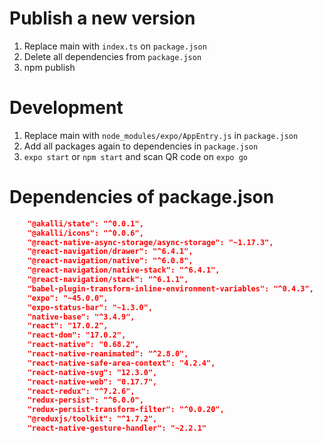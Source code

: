 # Publish a new version

1.  Replace main with `index.ts` on `package.json`
2.  Delete all dependencies from `package.json`
3.  npm publish

# Development

1.  Replace main with `node_modules/expo/AppEntry.js` in `package.json`
2.  Add all packages again to dependencies in `package.json`
3.  `expo start` or `npm start` and scan QR code on `expo go`

# Dependencies of package.json

```json
    "@akalli/state": "^0.0.1",
    "@akalli/icons": "^0.0.6",
    "@react-native-async-storage/async-storage": "~1.17.3",
    "@react-navigation/drawer": "^6.4.1",
    "@react-navigation/native": "^6.0.8",
    "@react-navigation/native-stack": "^6.4.1",
    "@react-navigation/stack": "^6.1.1",
    "babel-plugin-transform-inline-environment-variables": "^0.4.3",
    "expo": "~45.0.0",
    "expo-status-bar": "~1.3.0",
    "native-base": "^3.4.9",
    "react": "17.0.2",
    "react-dom": "17.0.2",
    "react-native": "0.68.2",
    "react-native-reanimated": "^2.8.0",
    "react-native-safe-area-context": "4.2.4",
    "react-native-svg": "12.3.0",
    "react-native-web": "0.17.7",
    "react-redux": "^7.2.6",
    "redux-persist": "^6.0.0",
    "redux-persist-transform-filter": "^0.0.20",
    "@reduxjs/toolkit": "^1.7.2",
    "react-native-gesture-handler": "~2.2.1"
```
